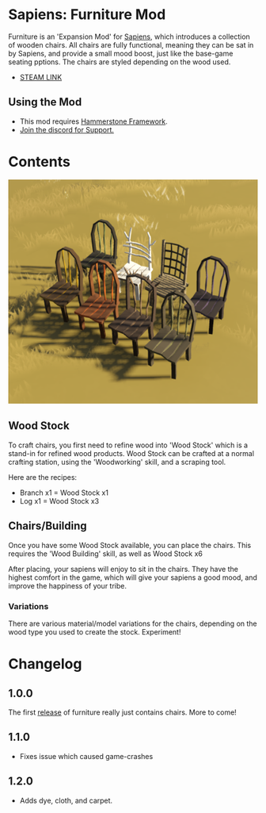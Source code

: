 # Sapiens: Furniture Mod

Furniture is an 'Expansion Mod' for [Sapiens](https://www.playsapiens.com/), which introduces a collection of wooden chairs. All chairs are fully functional, meaning they can be sat in by Sapiens, and provide a small mood
boost, just like the base-game seating pptions. The chairs are styled depending on the wood used.

 - [STEAM LINK](https://steamcommunity.com/sharedfiles/filedetails/?id=2966227716)

## Using the Mod
 - This mod requires [Hammerstone Framework](https://steamcommunity.com/sharedfiles/filedetails/?id=2840825226).
 - [Join the discord for Support.](https://discord.gg/WnN8hj2Fyg)

# Contents

![](assets/screenshot.png)

## Wood Stock

To craft chairs, you first need to refine wood into 'Wood Stock' which is a stand-in for refined wood products. Wood Stock can be crafted at a normal crafting station, using the 'Woodworking' skill, and a scraping tool.

Here are the recipes:
 - Branch x1 = Wood Stock x1
 - Log x1 = Wood Stock x3

## Chairs/Building

Once you have some Wood Stock available, you can place the chairs. This requires the 'Wood Building' skill, as well as Wood Stock x6

After placing, your sapiens will enjoy to sit in the chairs. They have the highest comfort in the game, which will give your sapiens a good mood, and improve the happiness of your tribe.

### Variations

There are various material/model variations for the chairs, depending on the wood type you used to create the stock. Experiment!

# Changelog

## 1.0.0

The first [release](https://github.com/SirLich/sapiens-furniture/releases/tag/1.0.0) of furniture really just contains chairs. More to come!

## 1.1.0
 - Fixes issue which caused game-crashes

## 1.2.0
 - Adds dye, cloth, and carpet.